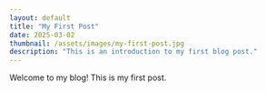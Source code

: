 ```yaml
---
layout: default
title: "My First Post"
date: 2025-03-02
thumbnail: /assets/images/my-first-post.jpg
description: "This is an introduction to my first blog post."
---
```


Welcome to my blog! This is my first post.